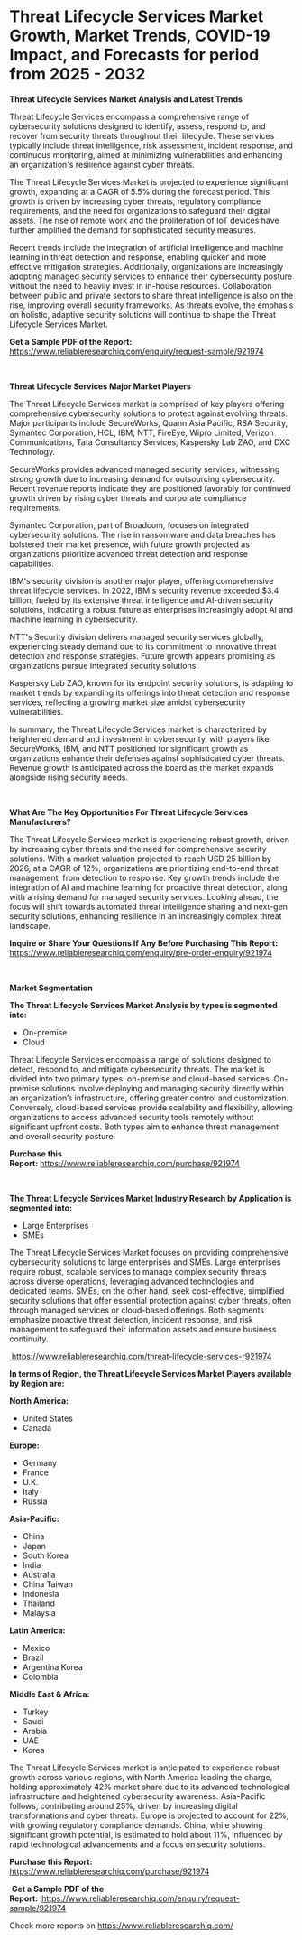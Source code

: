 <p><h1>Threat Lifecycle Services Market Growth, Market Trends, COVID-19 Impact, and Forecasts for period from 2025 - 2032</h1></p><p><strong>Threat Lifecycle Services Market Analysis and Latest Trends</strong></p>
<p><p>Threat Lifecycle Services encompass a comprehensive range of cybersecurity solutions designed to identify, assess, respond to, and recover from security threats throughout their lifecycle. These services typically include threat intelligence, risk assessment, incident response, and continuous monitoring, aimed at minimizing vulnerabilities and enhancing an organization's resilience against cyber threats.</p><p>The Threat Lifecycle Services Market is projected to experience significant growth, expanding at a CAGR of 5.5% during the forecast period. This growth is driven by increasing cyber threats, regulatory compliance requirements, and the need for organizations to safeguard their digital assets. The rise of remote work and the proliferation of IoT devices have further amplified the demand for sophisticated security measures.</p><p>Recent trends include the integration of artificial intelligence and machine learning in threat detection and response, enabling quicker and more effective mitigation strategies. Additionally, organizations are increasingly adopting managed security services to enhance their cybersecurity posture without the need to heavily invest in in-house resources. Collaboration between public and private sectors to share threat intelligence is also on the rise, improving overall security frameworks. As threats evolve, the emphasis on holistic, adaptive security solutions will continue to shape the Threat Lifecycle Services Market.</p></p>
<p><strong>Get a Sample PDF of the Report:&nbsp;</strong> <a href="https://www.reliableresearchiq.com/enquiry/request-sample/921974?utm_campaign=3048&utm_medium=2&utm_source=Github&utm_content=ia&utm_term=07032025&utm_id=threat-lifecycle-services">https://www.reliableresearchiq.com/enquiry/request-sample/921974</a></p>
<p>&nbsp;</p>
<p><strong>Threat Lifecycle Services Major Market Players</strong></p>
<p><p>The Threat Lifecycle Services market is comprised of key players offering comprehensive cybersecurity solutions to protect against evolving threats. Major participants include SecureWorks, Quann Asia Pacific, RSA Security, Symantec Corporation, HCL, IBM, NTT, FireEye, Wipro Limited, Verizon Communications, Tata Consultancy Services, Kaspersky Lab ZAO, and DXC Technology.</p><p>SecureWorks provides advanced managed security services, witnessing strong growth due to increasing demand for outsourcing cybersecurity. Recent revenue reports indicate they are positioned favorably for continued growth driven by rising cyber threats and corporate compliance requirements.</p><p>Symantec Corporation, part of Broadcom, focuses on integrated cybersecurity solutions. The rise in ransomware and data breaches has bolstered their market presence, with future growth projected as organizations prioritize advanced threat detection and response capabilities.</p><p>IBM's security division is another major player, offering comprehensive threat lifecycle services. In 2022, IBM's security revenue exceeded $3.4 billion, fueled by its extensive threat intelligence and AI-driven security solutions, indicating a robust future as enterprises increasingly adopt AI and machine learning in cybersecurity.</p><p>NTT's Security division delivers managed security services globally, experiencing steady demand due to its commitment to innovative threat detection and response strategies. Future growth appears promising as organizations pursue integrated security solutions.</p><p>Kaspersky Lab ZAO, known for its endpoint security solutions, is adapting to market trends by expanding its offerings into threat detection and response services, reflecting a growing market size amidst cybersecurity vulnerabilities.</p><p>In summary, the Threat Lifecycle Services market is characterized by heightened demand and investment in cybersecurity, with players like SecureWorks, IBM, and NTT positioned for significant growth as organizations enhance their defenses against sophisticated cyber threats. Revenue growth is anticipated across the board as the market expands alongside rising security needs.</p></p>
<p>&nbsp;</p>
<p><strong>What Are The Key Opportunities For Threat Lifecycle Services Manufacturers?</strong></p>
<p><p>The Threat Lifecycle Services market is experiencing robust growth, driven by increasing cyber threats and the need for comprehensive security solutions. With a market valuation projected to reach USD 25 billion by 2026, at a CAGR of 12%, organizations are prioritizing end-to-end threat management, from detection to response. Key growth trends include the integration of AI and machine learning for proactive threat detection, along with a rising demand for managed security services. Looking ahead, the focus will shift towards automated threat intelligence sharing and next-gen security solutions, enhancing resilience in an increasingly complex threat landscape.</p></p>
<p><strong>Inquire or Share Your Questions If Any Before Purchasing This Report:</strong> <a href="https://www.reliableresearchiq.com/enquiry/pre-order-enquiry/921974?utm_campaign=3048&utm_medium=2&utm_source=Github&utm_content=ia&utm_term=07032025&utm_id=threat-lifecycle-services">https://www.reliableresearchiq.com/enquiry/pre-order-enquiry/921974</a></p>
<p>&nbsp;</p>
<p><strong>Market Segmentation</strong></p>
<p><strong>The Threat Lifecycle Services Market Analysis by types is segmented into:</strong></p>
<p><ul><li>On-premise</li><li>Cloud</li></ul></p>
<p><p>Threat Lifecycle Services encompass a range of solutions designed to detect, respond to, and mitigate cybersecurity threats. The market is divided into two primary types: on-premise and cloud-based services. On-premise solutions involve deploying and managing security directly within an organization’s infrastructure, offering greater control and customization. Conversely, cloud-based services provide scalability and flexibility, allowing organizations to access advanced security tools remotely without significant upfront costs. Both types aim to enhance threat management and overall security posture.</p></p>
<p><strong>Purchase this Report:&nbsp;</strong><a href="https://www.reliableresearchiq.com/purchase/921974?utm_campaign=3048&utm_medium=2&utm_source=Github&utm_content=ia&utm_term=07032025&utm_id=threat-lifecycle-services">https://www.reliableresearchiq.com/purchase/921974</a></p>
<p>&nbsp;</p>
<p><strong>The Threat Lifecycle Services Market Industry Research by Application is segmented into:</strong></p>
<p><ul><li>Large Enterprises</li><li>SMEs</li></ul></p>
<p><p>The Threat Lifecycle Services Market focuses on providing comprehensive cybersecurity solutions to large enterprises and SMEs. Large enterprises require robust, scalable services to manage complex security threats across diverse operations, leveraging advanced technologies and dedicated teams. SMEs, on the other hand, seek cost-effective, simplified security solutions that offer essential protection against cyber threats, often through managed services or cloud-based offerings. Both segments emphasize proactive threat detection, incident response, and risk management to safeguard their information assets and ensure business continuity.</p></p>
<p><a href="https://www.reliableresearchiq.com/threat-lifecycle-services-r921974?utm_campaign=3048&utm_medium=2&utm_source=Github&utm_content=ia&utm_term=07032025&utm_id=threat-lifecycle-services">&nbsp;https://www.reliableresearchiq.com/threat-lifecycle-services-r921974</a></p>
<p><strong>In terms of Region, the Threat Lifecycle Services Market Players available by Region are:</strong></p>
<p>
    <p> <strong> North America: </strong>
        <ul>
            <li>United States</li>
            <li>Canada</li>
        </ul>
        </p> 
    <p> <strong> Europe: </strong>
        <ul>
            <li>Germany</li>
            <li>France</li>
            <li>U.K.</li>
            <li>Italy</li>
            <li>Russia</li>
        </ul>
        </p> 
    <p> <strong> Asia-Pacific: </strong>
        <ul>
            <li>China</li>
            <li>Japan</li>
            <li>South Korea</li>
            <li>India</li>
            <li>Australia</li>
            <li>China Taiwan</li>
            <li>Indonesia</li>
            <li>Thailand</li>
            <li>Malaysia</li>
        </ul>
        </p> 
    <p> <strong> Latin America: </strong>
        <ul>
            <li>Mexico</li>
            <li>Brazil</li>
            <li>Argentina Korea</li>
            <li>Colombia</li>
        </ul>
        </p> 
    <p> <strong> Middle East & Africa: </strong>
        <ul>
            <li>Turkey</li>
            <li>Saudi</li>
            <li>Arabia</li>
            <li>UAE</li>
            <li>Korea</li>
        </ul>
    </p>
    </p>
<p><p>The Threat Lifecycle Services market is anticipated to experience robust growth across various regions, with North America leading the charge, holding approximately 42% market share due to its advanced technological infrastructure and heightened cybersecurity awareness. Asia-Pacific follows, contributing around 25%, driven by increasing digital transformations and cyber threats. Europe is projected to account for 22%, with growing regulatory compliance demands. China, while showing significant growth potential, is estimated to hold about 11%, influenced by rapid technological advancements and a focus on security solutions.</p></p>
<p><strong>Purchase this Report: </strong><a href="https://www.reliableresearchiq.com/purchase/921974?utm_campaign=3048&utm_medium=2&utm_source=Github&utm_content=ia&utm_term=07032025&utm_id=threat-lifecycle-services">https://www.reliableresearchiq.com/purchase/921974</a></p>
<p>&nbsp;<strong>Get a Sample PDF of the Report:&nbsp;&nbsp;</strong><a href="https://www.reliableresearchiq.com/enquiry/request-sample/921974?utm_campaign=3048&utm_medium=2&utm_source=Github&utm_content=ia&utm_term=07032025&utm_id=threat-lifecycle-services">https://www.reliableresearchiq.com/enquiry/request-sample/921974</a></p>
<p><strong></strong></p>
<p>Check more reports on <a href="https://www.reliableresearchiq.com/?utm_campaign=3048&utm_medium=2&utm_source=Github&utm_content=ia&utm_term=07032025&utm_id=threat-lifecycle-services">https://www.reliableresearchiq.com/</a></p>
